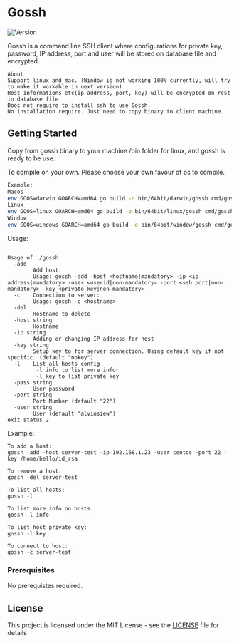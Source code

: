 # Gossh

![Version](https://img.shields.io/github/release/alvinsiew/gossh.svg?style=flat)

Gossh is a command line SSH client where configurations for private key, password, IP address, port and user will be stored on database file and encrypted.



```text
About
Support linux and mac. (Window is not working 100% currently, will try to make it workable in next version)
Host informations etc(ip address, port, key) will be encrypted on rest in database file.
Does not require to install ssh to use Gossh.
No installation require. Just need to copy binary to client machine.
```

## Getting Started

Copy from gossh binary to your machine /bin folder for linux, and gossh is ready to be use.

To compile on your own. Please choose your own favour of os to compile.

```bash
Example:
Macos
env GOOS=darwin GOARCH=amd64 go build -o bin/64bit/darwin/gossh cmd/gossh/main.go
Linux
env GOOS=linux GOARCH=amd64 go build -o bin/64bit/linux/gossh cmd/gossh/main.go
Window
env GOOS=windows GOARCH=amd64 go build -o bin/64bit/window/gossh cmd/gossh/main.go
```

Usage:

```golang

Usage of ./gossh:
  -add
        Add host:
        Usage: gossh -add -host <hostname|mandatory> -ip <ip address|mandatory> -user <userid|non-mandatory> -port <ssh port|non-mandatory> -key <private key|non-mandatory>
  -c    Connection to server:
        Usage: gossh -c <hostname>
  -del
        Hostname to delete
  -host string
        Hostname
  -ip string
        Adding or changing IP address for host
  -key string
        Setup key to for server connection. Using default key if not specific. (default "nokey")
  -l    List all hosts config
         -l info to list more infor
         -l key to list private key
  -pass string
        User password
  -port string
        Port Number (default "22")
  -user string
        User (default "alvinsiew")
exit status 2

```

Example:

```golang
To add a host:
gossh -add -host server-test -ip 192.168.1.23 -user centos -port 22 -key /home/hello/id_rsa

To remove a host:
gossh -del server-test

To list all hosts:
gossh -l

To list more info on hosts:
gossh -l info

To list host private key:
gossh -l key

To connect to host:
gossh -c server-test
```

### Prerequisites

No prerequistes required.

## License

This project is licensed under the MIT License - see the [LICENSE](LICENSE) file for details
